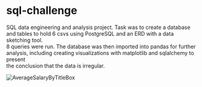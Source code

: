 # sql-challenge
 SQL data engineering and analysis project. Task was to create a database and tables to hold 6 csvs using PostgreSQL and an ERD with a data sketching tool.  
 8 queries were run. The database was then imported into pandas for further analysis, including creating visualizations with matplotlib and sqlalchemy to present  
 the conclusion that the data is irregular.  
 
![AverageSalaryByTitleBox](https://user-images.githubusercontent.com/44123311/118340938-185fde80-b4d2-11eb-89a3-eb2205b1fdd6.png)
